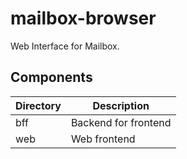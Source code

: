 # mailbox-browser

Web Interface for Mailbox.

## Components

| Directory | Description |
| --------- | ----------- |
| bff | Backend for frontend |
| web | Web frontend |
